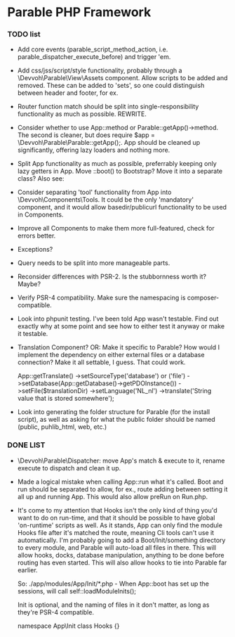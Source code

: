 # Parable PHP Framework

### TODO list
- Add core events (parable_script_method_action, i.e. parable_dispatcher_execute_before) and trigger 'em.
- Add css/jss/script/style functionality, probably through a \Devvoh\Parable\View\Assets component. Allow scripts
  to be added and removed. These can be added to 'sets', so one could distinguish between header and footer, for ex.
- Router function match should be split into single-responsibility functionality as much as possible. REWRITE.
- Consider whether to use App::method or Parable::getApp()->method. The second is cleaner, but does require
  $app = \Devvoh\Parable\Parable::getApp();. App should be cleaned up significantly, offering lazy loaders and
  nothing more.
- Split App functionality as much as possible, preferrably keeping only lazy getters in App. Move ::boot() to
  Bootstrap? Move it into a separate class? Also see:
- Consider separating 'tool' functionality from App into
  \Devvoh\Components\Tools. It could be the only 'mandatory' component,  and it would allow basedir/publicurl
  functionality to be used in Components.
- Improve all Components to make them more full-featured, check for errors better.
- Exceptions?
- Query needs to be split into more manageable parts.
- Reconsider differences with PSR-2. Is the stubbornness worth it? Maybe?
- Verify PSR-4 compatibility. Make sure the namespacing is composer-compatible.
- Look into phpunit testing. I've been told App wasn't testable. Find out exactly why at some point and see how to
  either test it anyway or make it testable.
- Translation Component? OR: Make it specific to Parable? How would I implement the dependency on either external
  files or a database connection? Make it all settable, I guess. That could work.

  App::getTranslate()
    ->setSourceType('database') or ('file')
    ->setDatabase(App::getDatabase()->getPDOInstance())
    ->setFile($translationDir)
    ->setLanguage('NL_nl')
    ->translate('String value that is stored somewhere');

- Look into generating the folder structure for Parable (for the install script), as well as asking for what the
  public folder should be named (public, puhlib_html, web, etc.)

### DONE LIST
- \Devvoh\Parable\Dispatcher: move App's match & execute to it, rename execute to dispatch and clean it up.
- Made a logical mistake when calling App::run what it's called. Boot and run should be separated to allow, for ex.,
  route adding between setting it all up and running App. This would also allow preRun on Run.php.
- It's come to my attention that Hooks isn't the only kind of thing you'd want to do on run-time, and that it should be
  possible to have global 'on-runtime' scripts as well. As it stands, App can only find the module Hooks file after it's
  matched the route, meaning Cli tools can't use it automatically. I'm probably going to add a Boot/Init/something
  directory to every module, and Parable will auto-load all files in there. This will allow hooks, docks, database
  manipulation, anything to be done before routing has even started. This will also allow hooks to tie into Parable
  far earlier.

  So: ./app/modules/App/Init/*.php
      - When App::boot has set up the sessions, will call self::loadModuleInits();

  Init is optional, and the naming of files in it don't matter, as long as they're PSR-4 compatible.

  namespace App\Init
  class Hooks {}
